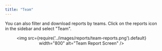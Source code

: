 ```yaml
---
title: "Team"
---
```


You can also filter and download reports by teams. Click on the reports icon in the sidebar and select "Team".

<div align="center">

<img src={require('../images/reports/team-reports.png').default} width="800" alt="Team Report Screen" />

</div>
